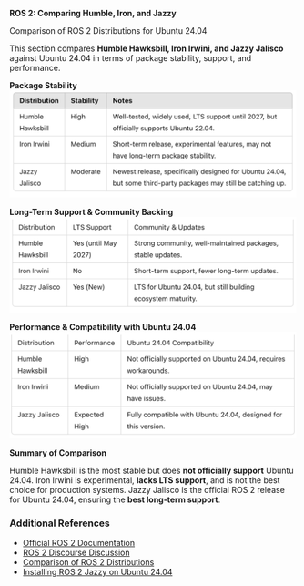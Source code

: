 **ROS 2: Comparing Humble, Iron, and Jazzy**

Comparison of ROS 2 Distributions for Ubuntu 24.04

This section compares **Humble Hawksbill, Iron Irwini, and Jazzy Jalisco** against Ubuntu 24.04 in terms of package stability, support, and performance.

**Package Stability**
![Comparison](table1.png)

**Long-Term Support & Community Backing**
![Comparison](table2.png)

**Performance & Compatibility with Ubuntu 24.04**
![Comparison](table3.png)

**Summary of Comparison**

Humble Hawksbill is the most stable but does **not officially support** Ubuntu 24.04. Iron Irwini is experimental, **lacks LTS support**, and is not the best choice for production systems. Jazzy Jalisco is the official ROS 2 release for Ubuntu 24.04, ensuring the **best long-term support**.

### Additional References
- [Official ROS 2 Documentation](https://docs.ros.org/en/rolling/)
- [ROS 2 Discourse Discussion](https://discourse.ros.org/)
- [Comparison of ROS 2 Distributions](https://docs.ros.org/en/rolling/Releases.html)
- [Installing ROS 2 Jazzy on Ubuntu 24.04](https://docs.ros.org/en/jazzy/Installation/Ubuntu-Install-Debs.html)

